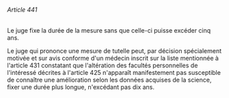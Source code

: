 ###### Article 441

Le juge fixe la durée de la mesure sans que celle-ci puisse excéder cinq ans.

Le juge qui prononce une mesure de tutelle peut, par décision spécialement motivée et sur avis conforme d'un médecin inscrit sur la liste mentionnée à l'article 431 constatant que l'altération des facultés personnelles de l'intéressé décrites à l'article 425 n'apparaît manifestement pas susceptible de connaître une amélioration selon les données acquises de la science, fixer une durée plus longue, n'excédant pas dix ans.

